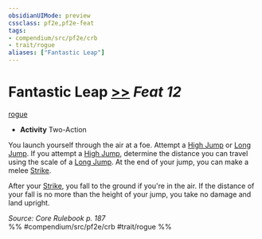 ```yaml
---
obsidianUIMode: preview
cssclass: pf2e,pf2e-feat
tags:
- compendium/src/pf2e/crb
- trait/rogue
aliases: ["Fantastic Leap"]
---
```

# Fantastic Leap  [>>](/rules/core-rulebook/chapter-9-playing-the-game.md#Actions "Two-Action") *Feat 12*  
[rogue](/rules/traits/rogue.md)  

- **Activity** Two-Action

You launch yourself through the air at a foe. Attempt a [High Jump](/rules/actions/high-jump.md) or [Long Jump](/rules/actions/long-jump.md). If you attempt a [High Jump](/rules/actions/high-jump.md), determine the distance you can travel using the scale of a [Long Jump](/rules/actions/long-jump.md). At the end of your jump, you can make a melee [Strike](/rules/actions/strike.md).

After your [Strike](/rules/actions/strike.md), you fall to the ground if you're in the air. If the distance of your fall is no more than the height of your jump, you take no damage and land upright.

*Source: Core Rulebook p. 187*  
%% #compendium/src/pf2e/crb #trait/rogue %%